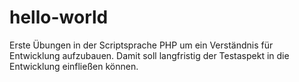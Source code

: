 # hello-world
Erste Übungen in der Scriptsprache PHP um ein Verständnis für Entwicklung aufzubauen. Damit soll langfristig der Testaspekt in die Entwicklung einfließen können. 
